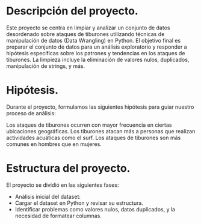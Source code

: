 
# Descripción del proyecto.

Este proyecto se centra en limpiar y analizar un conjunto de datos desordenado sobre ataques de tiburones utilizando técnicas de manipulación de datos (Data Wrangling) en Python. El objetivo final es preparar el conjunto de datos para un análisis exploratorio y responder a hipótesis específicas sobre los patrones y tendencias en los ataques de tiburones. La limpieza incluye la eliminación de valores nulos, duplicados, manipulación de strings, y más.


# Hipótesis.
Durante el proyecto, formulamos las siguientes hipótesis para guiar nuestro proceso de análisis:

Los ataques de tiburones ocurren con mayor frecuencia en ciertas ubicaciones geográficas.
Los tiburones atacan más a personas que realizan actividades acuáticas como el surf.
Los ataques de tiburones son más comunes en hombres que en mujeres.


# Estructura del proyecto.
El proyecto se dividió en las siguientes fases:
- Análisis inicial del dataset:
- Cargar el dataset en Python y revisar su estructura.
- Identificar problemas como valores nulos, datos duplicados, y la necesidad de formatear columnas.
